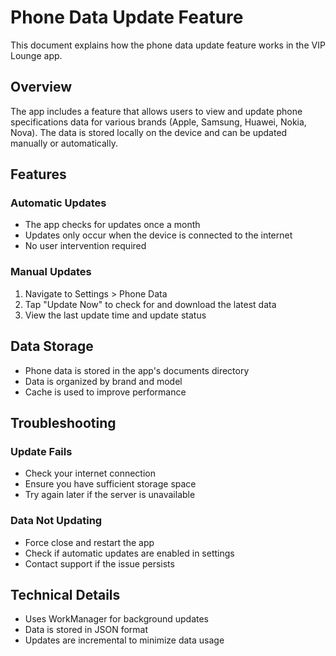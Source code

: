 # Phone Data Update Feature

This document explains how the phone data update feature works in the VIP Lounge app.

## Overview
The app includes a feature that allows users to view and update phone specifications data for various brands (Apple, Samsung, Huawei, Nokia, Nova). The data is stored locally on the device and can be updated manually or automatically.

## Features

### Automatic Updates
- The app checks for updates once a month
- Updates only occur when the device is connected to the internet
- No user intervention required

### Manual Updates
1. Navigate to Settings > Phone Data
2. Tap "Update Now" to check for and download the latest data
3. View the last update time and update status

## Data Storage
- Phone data is stored in the app's documents directory
- Data is organized by brand and model
- Cache is used to improve performance

## Troubleshooting

### Update Fails
- Check your internet connection
- Ensure you have sufficient storage space
- Try again later if the server is unavailable

### Data Not Updating
- Force close and restart the app
- Check if automatic updates are enabled in settings
- Contact support if the issue persists

## Technical Details
- Uses WorkManager for background updates
- Data is stored in JSON format
- Updates are incremental to minimize data usage
